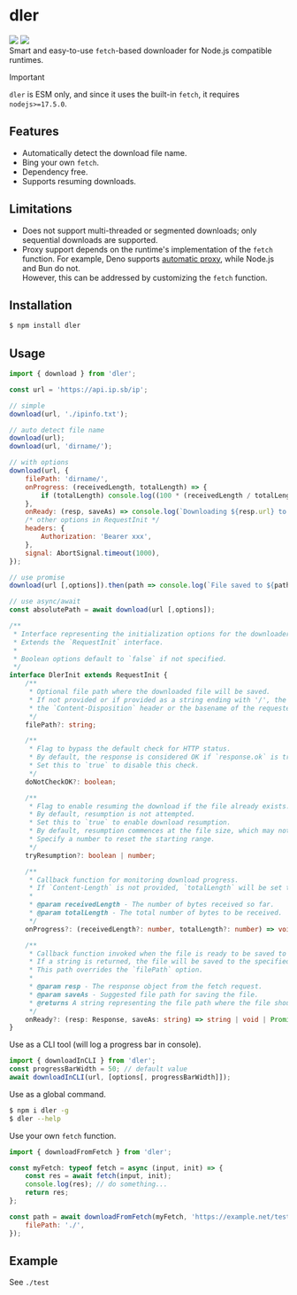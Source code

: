 # dler

[![](https://badgen.net/packagephobia/install/dler)](https://packagephobia.com/result?p=dler)
[![](https://img.shields.io/npm/v/dler)](https://www.npmjs.com/package/dler)  
Smart and easy-to-use `fetch`-based downloader for Node.js compatible runtimes.

> [!IMPORTANT]  
> `dler` is ESM only, and since it uses the built-in `fetch`, it requires `nodejs>=17.5.0`.

## Features

-   Automatically detect the download file name.
-   Bing your own `fetch`.
-   Dependency free.
-   Supports resuming downloads.

## Limitations

-   Does not support multi-threaded or segmented downloads; only sequential downloads are supported.
-   Proxy support depends on the runtime's implementation of the `fetch` function. For example, Deno supports [automatic proxy](https://docs.deno.com/runtime/manual/basics/modules/proxies), while Node.js and Bun do not.  
    However, this can be addressed by customizing the `fetch` function.

## Installation

```sh
$ npm install dler
```

## Usage

```js
import { download } from 'dler';

const url = 'https://api.ip.sb/ip';

// simple
download(url, './ipinfo.txt');

// auto detect file name
download(url);
download(url, 'dirname/');

// with options
download(url, {
    filePath: 'dirname/',
    onProgress: (receivedLength, totalLength) => {
        if (totalLength) console.log((100 * (receivedLength / totalLength)).toFixed(2) + '%');
    },
    onReady: (resp, saveAs) => console.log(`Downloading ${resp.url} to ${saveAs}`),
    /* other options in RequestInit */
    headers: {
        Authorization: 'Bearer xxx',
    },
    signal: AbortSignal.timeout(1000),
});
```

```js
// use promise
download(url [,options]).then(path => console.log(`File saved to ${path}`));

// use async/await
const absolutePath = await download(url [,options]);
```

```ts
/**
 * Interface representing the initialization options for the downloader.
 * Extends the `RequestInit` interface.
 *
 * Boolean options default to `false` if not specified.
 */
interface DlerInit extends RequestInit {
    /**
     * Optional file path where the downloaded file will be saved.
     * If not provided or if provided as a string ending with '/', the file name will be derived from
     * the `Content-Disposition` header or the basename of the requested URL.
     */
    filePath?: string;

    /**
     * Flag to bypass the default check for HTTP status.
     * By default, the response is considered OK if `response.ok` is true.
     * Set this to `true` to disable this check.
     */
    doNotCheckOK?: boolean;

    /**
     * Flag to enable resuming the download if the file already exists.
     * By default, resumption is not attempted.
     * Set this to `true` to enable download resumption.
     * By default, resumption commences at the file size, which may not be desirable.
     * Specify a number to reset the starting range.
     */
    tryResumption?: boolean | number;

    /**
     * Callback function for monitoring download progress.
     * If `Content-Length` is not provided, `totalLength` will be set to `0`.
     *
     * @param receivedLength - The number of bytes received so far.
     * @param totalLength - The total number of bytes to be received.
     */
    onProgress?: (receivedLength?: number, totalLength?: number) => void;

    /**
     * Callback function invoked when the file is ready to be saved to disk.
     * If a string is returned, the file will be saved to the specified path.
     * This path overrides the `filePath` option.
     *
     * @param resp - The response object from the fetch request.
     * @param saveAs - Suggested file path for saving the file.
     * @returns A string representing the file path where the file should be saved, or a void/Promise resolving to such a string or void.
     */
    onReady?: (resp: Response, saveAs: string) => string | void | Promise<string | void>;
}
```

Use as a CLI tool (will log a progress bar in console).

```js
import { downloadInCLI } from 'dler';
const progressBarWidth = 50; // default value
await downloadInCLI(url, [options[, progressBarWidth]]);
```

Use as a global command.

```sh
$ npm i dler -g
$ dler --help
```

Use your own `fetch` function.

```js
import { downloadFromFetch } from 'dler';

const myFetch: typeof fetch = async (input, init) => {
    const res = await fetch(input, init);
    console.log(res); // do something...
    return res;
};

const path = await downloadFromFetch(myFetch, 'https://example.net/test.html', {
    filePath: './',
});
```

## Example

See `./test`
